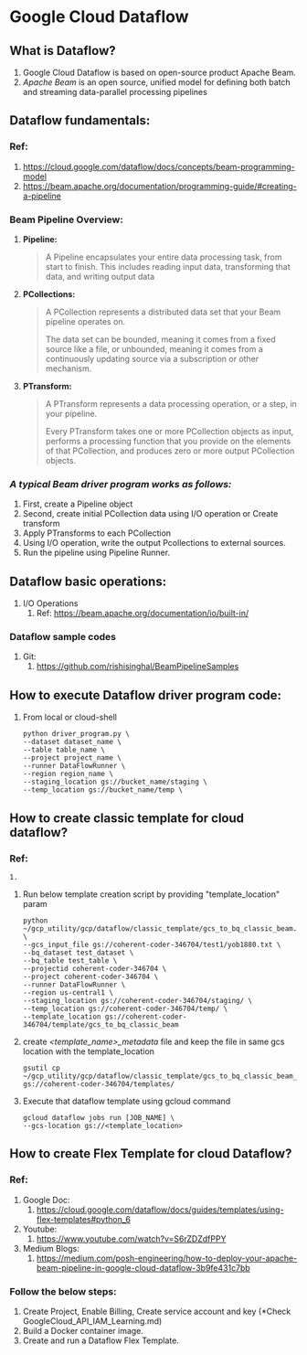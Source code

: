 # Google Cloud Dataflow 

## What is Dataflow?
1. Google Cloud Dataflow is based on open-source product Apache Beam.
2. *Apache Beam* is an open source, unified model for defining both batch and streaming data-parallel processing pipelines


## Dataflow fundamentals:
### Ref: 
1. https://cloud.google.com/dataflow/docs/concepts/beam-programming-model
2. https://beam.apache.org/documentation/programming-guide/#creating-a-pipeline

### Beam Pipeline Overview:
1. **Pipeline:**
    > A Pipeline encapsulates your entire data processing task, from start to finish. This includes reading input data, transforming that data, and writing output data
2. **PCollections:**
    > A PCollection represents a distributed data set that your Beam pipeline operates on.
    >
    > The data set can be bounded, meaning it comes from a fixed source like a file, or unbounded, meaning it comes from a continuously updating source via a subscription or other mechanism.
3. **PTransform:**
    > A PTransform represents a data processing operation, or a step, in your pipeline.
    >
    > Every PTransform takes one or more PCollection objects as input, performs a processing function that you provide on the elements of that PCollection, and produces zero or more output PCollection objects.

### *A typical Beam driver program works as follows:*
1. First, create a Pipeline object 
2. Second, create initial PCollection data using I/O operation or Create transform
3. Apply PTransforms to each PCollection
4. Using I/O operation, write the output Pcollections to external sources.
5. Run the pipeline using Pipeline Runner.


## Dataflow basic operations:
1. I/O Operations
    1. Ref: https://beam.apache.org/documentation/io/built-in/


### Dataflow sample codes
1. Git:
    1. https://github.com/rishisinghal/BeamPipelineSamples


## How to execute Dataflow driver program code:
1. From local or cloud-shell
    ```shell
    python driver_program.py \
    --dataset dataset_name \
    --table table_name \
    --project project_name \
    --runner DataFlowRunner \
    --region region_name \
    --staging_location gs://bucket_name/staging \
    --temp_location gs://bucket_name/temp \
    ```

## How to create classic template for cloud dataflow?
### Ref:
    1. 
1. Run below template creation script by providing "template_location" param
    ```shell
    python ~/gcp_utility/gcp/dataflow/classic_template/gcs_to_bq_classic_beam.py \
    --gcs_input_file gs://coherent-coder-346704/test1/yob1880.txt \
    --bq_dataset test_dataset \
    --bq_table test_table \
    --projectid coherent-coder-346704 \
    --project coherent-coder-346704 \
    --runner DataFlowRunner \
    --region us-central1 \
    --staging_location gs://coherent-coder-346704/staging/ \
    --temp_location gs://coherent-coder-346704/temp/ \
    --template_location gs://coherent-coder-346704/template/gcs_to_bq_classic_beam
    ```
2. create *\<template_name\>_metadata* file and keep the file in same gcs location with the template_location
    ```shell
    gsutil cp ~/gcp_utility/gcp/dataflow/classic_template/gcs_to_bq_classic_beam_metadata gs://coherent-coder-346704/templates/
    ```
3. Execute that dataflow template using gcloud command
    ```shell
    gcloud dataflow jobs run [JOB_NAME] \
    --gcs-location gs://<template_location>
    ```


## How to create Flex Template for cloud Dataflow?
### Ref:
1. Google Doc: 
    1. https://cloud.google.com/dataflow/docs/guides/templates/using-flex-templates#python_6
2. Youtube:
    1. https://www.youtube.com/watch?v=S6rZDZdfPPY
3. Medium Blogs:
    1. https://medium.com/posh-engineering/how-to-deploy-your-apache-beam-pipeline-in-google-cloud-dataflow-3b9fe431c7bb

### Follow the below steps:
1. Create Project, Enable Billing, Create service account and key (*Check GoogleCloud_API_IAM_Learning.md)
1. Build a Docker container image.
2. Create and run a Dataflow Flex Template.